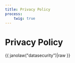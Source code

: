 ```yaml
---
title: Privacy Policy
process:
    twig: true
---
```

# Privacy Policy 

{{ janolaw("datasecurity")|raw }}

